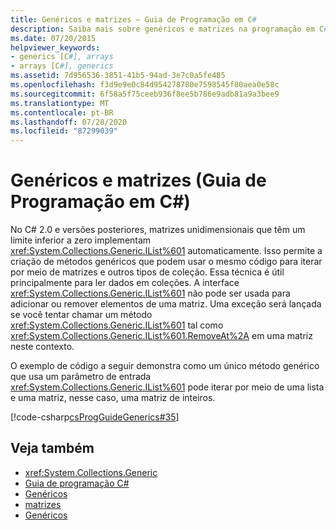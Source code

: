 ```yaml
---
title: Genéricos e matrizes – Guia de Programação em C#
description: Saiba mais sobre genéricos e matrizes na programação em C#. Consulte exemplos de código e exiba recursos adicionais disponíveis.
ms.date: 07/20/2015
helpviewer_keywords:
- generics [C#], arrays
- arrays [C#], generics
ms.assetid: 7d956536-3851-41b5-94ad-3e7c0a5fe485
ms.openlocfilehash: f3d9e9e0c84d954278780e7598545f80aea0e58c
ms.sourcegitcommit: 6f58a5f75ceeb936f8ee5b786e9adb81a9a3bee9
ms.translationtype: MT
ms.contentlocale: pt-BR
ms.lasthandoff: 07/28/2020
ms.locfileid: "87299039"
---
```

# <a name="generics-and-arrays-c-programming-guide"></a>Genéricos e matrizes (Guia de Programação em C#)
No C# 2.0 e versões posteriores, matrizes unidimensionais que têm um limite inferior a zero implementam <xref:System.Collections.Generic.IList%601> automaticamente. Isso permite a criação de métodos genéricos que podem usar o mesmo código para iterar por meio de matrizes e outros tipos de coleção. Essa técnica é útil principalmente para ler dados em coleções. A interface <xref:System.Collections.Generic.IList%601> não pode ser usada para adicionar ou remover elementos de uma matriz. Uma exceção será lançada se você tentar chamar um método <xref:System.Collections.Generic.IList%601> tal como <xref:System.Collections.Generic.IList%601.RemoveAt%2A> em uma matriz neste contexto.  
  
 O exemplo de código a seguir demonstra como um único método genérico que usa um parâmetro de entrada <xref:System.Collections.Generic.IList%601> pode iterar por meio de uma lista e uma matriz, nesse caso, uma matriz de inteiros.  
  
 [!code-csharp[csProgGuideGenerics#35](~/samples/snippets/csharp/VS_Snippets_VBCSharp/csProgGuideGenerics/CS/Generics.cs#35)]  
  
## <a name="see-also"></a>Veja também

- <xref:System.Collections.Generic>
- [Guia de programação C#](../index.md)
- [Genéricos](./index.md)
- [matrizes](../arrays/index.md)
- [Genéricos](../../../standard/generics/index.md)
